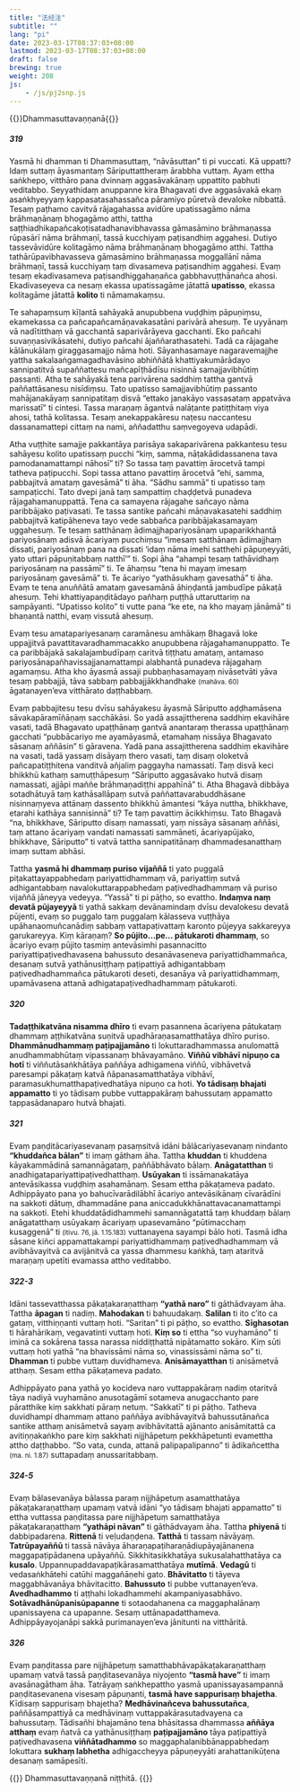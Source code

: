 ```yaml
---
title: "法经注"
subtitle: ""
lang: "pi"
date: 2023-03-17T08:37:03+08:00
lastmod: 2023-03-17T08:37:03+08:00
draft: false
brewing: true
weight: 208
js:
    - /js/pj2snp.js
---
```


{{<subtitle>}}Dhammasuttavaṇṇanā{{</subtitle>}}

##### 319

Yasmā hi dhamman ti Dhammasuttaṃ, “nāvāsuttan” ti pi vuccati. Kā uppatti? Idaṃ suttaṃ āyasmantaṃ Sāriputtattheraṃ ārabbha vuttaṃ. Ayam ettha saṅkhepo, vitthāro pana dvinnaṃ aggasāvakānaṃ uppattito pabhuti veditabbo. Seyyathidaṃ anuppanne kira Bhagavati dve aggasāvakā ekaṃ asaṅkhyeyyaṃ kappasatasahassañca pāramiyo pūretvā devaloke nibbattā. Tesaṃ paṭhamo cavitvā rājagahassa avidūre upatissagāmo nāma brāhmaṇānaṃ bhogagāmo atthi, tattha saṭṭhiadhikapañcakoṭisatadhanavibhavassa gāmasāmino brāhmaṇassa rūpasārī nāma brāhmaṇī, tassā kucchiyaṃ paṭisandhiṃ aggahesi. Dutiyo tassevāvidūre kolitagāmo nāma brāhmaṇānaṃ bhogagāmo atthi. Tattha tathārūpavibhavasseva gāmasāmino brāhmaṇassa moggallānī nāma brāhmaṇī, tassā kucchiyaṃ taṃ divasameva paṭisandhiṃ aggahesi. Evaṃ tesaṃ ekadivasameva paṭisandhiggahaṇañca gabbhavuṭṭhānañca ahosi. Ekadivaseyeva ca nesaṃ ekassa upatissagāme jātattā **upatisso**, ekassa kolitagāme jātattā **kolito** ti nāmamakaṃsu.

Te sahapaṃsuṃ kīḷantā sahāyakā anupubbena vuḍḍhiṃ pāpuṇiṃsu, ekamekassa ca pañcapañcamāṇavakasatāni parivārā ahesuṃ. Te uyyānaṃ vā nadītitthaṃ vā gacchantā saparivārāyeva gacchanti. Eko pañcahi suvaṇṇasivikāsatehi, dutiyo pañcahi ājaññarathasatehi. Tadā ca rājagahe kālānukālaṃ giraggasamajjo nāma hoti. Sāyanhasamaye nagaravemajjhe yattha sakalaaṅgamagadhavāsino abhiññātā khattiyakumārādayo sannipatitvā supaññattesu mañcapīṭhādīsu nisinnā samajjavibhūtiṃ passanti. Atha te sahāyakā tena parivārena saddhiṃ tattha gantvā paññattāsanesu nisīdiṃsu. Tato upatisso samajjavibhūtiṃ passanto mahājanakāyaṃ sannipatitaṃ disvā “ettako janakāyo vassasataṃ appatvāva marissatī” ti cintesi. Tassa maraṇaṃ āgantvā nalāṭante patiṭṭhitaṃ viya ahosi, tathā kolitassa. Tesaṃ anekappakāresu naṭesu naccantesu dassanamattepi cittaṃ na nami, aññadatthu saṃvegoyeva udapādi.

Atha vuṭṭhite samajje pakkantāya parisāya sakaparivārena pakkantesu tesu sahāyesu kolito upatissaṃ pucchi “kiṃ, samma, nāṭakādidassanena tava pamodanamattampi nāhosī” ti? So tassa taṃ pavattiṃ ārocetvā tampi tatheva paṭipucchi. Sopi tassa attano pavattiṃ ārocetvā “ehi, samma, pabbajitvā amataṃ gavesāmā” ti āha. “Sādhu sammā” ti upatisso taṃ sampaṭicchi. Tato dvepi janā taṃ sampattiṃ chaḍḍetvā punadeva rājagahamanuppattā. Tena ca samayena rājagahe sañcayo nāma paribbājako paṭivasati. Te tassa santike pañcahi māṇavakasatehi saddhiṃ pabbajitvā katipāheneva tayo vede sabbañca paribbājakasamayaṃ uggahesuṃ. Te tesaṃ satthānaṃ ādimajjhapariyosānaṃ upaparikkhantā pariyosānaṃ adisvā ācariyaṃ pucchiṃsu “imesaṃ satthānaṃ ādimajjhaṃ dissati, pariyosānaṃ pana na dissati ‘idaṃ nāma imehi satthehi pāpuṇeyyāti, yato uttari pāpuṇitabbaṃ natthī’” ti. Sopi āha “ahampi tesaṃ tathāvidhaṃ pariyosānaṃ na passāmī” ti. Te āhaṃsu “tena hi mayaṃ imesaṃ pariyosānaṃ gavesāmā” ti. Te ācariyo “yathāsukhaṃ gavesathā” ti āha. Evaṃ te tena anuññātā amataṃ gavesamānā āhiṇḍantā jambudīpe pākaṭā ahesuṃ. Tehi khattiyapaṇḍitādayo pañhaṃ puṭṭhā uttaruttariṃ na sampāyanti. “Upatisso kolito” ti vutte pana “ke ete, na kho mayaṃ jānāmā” ti bhaṇantā natthi, evaṃ vissutā ahesuṃ.

Evaṃ tesu amatapariyesanaṃ caramānesu amhākaṃ Bhagavā loke uppajjitvā pavattitavaradhammacakko anupubbena rājagahamanuppatto. Te ca paribbājakā sakalajambudīpaṃ caritvā tiṭṭhatu amataṃ, antamaso pariyosānapañhavissajjanamattampi alabhantā punadeva rājagahaṃ agamaṃsu. Atha kho āyasmā assaji pubbaṇhasamayaṃ nivāsetvāti yāva tesaṃ pabbajjā, tāva sabbaṃ pabbajjākkhandhake <small>(mahāva. 60)</small> āgatanayen’eva vitthārato daṭṭhabbaṃ.

Evaṃ pabbajitesu tesu dvīsu sahāyakesu āyasmā Sāriputto aḍḍhamāsena sāvakapāramīñāṇaṃ sacchākāsi. So yadā assajittherena saddhiṃ ekavihāre vasati, tadā Bhagavato upaṭṭhānaṃ gantvā anantaraṃ therassa upaṭṭhānaṃ gacchati “pubbācariyo me ayamāyasmā, etamahaṃ nissāya Bhagavato sāsanaṃ aññāsin” ti gāravena. Yadā pana assajittherena saddhiṃ ekavihāre na vasati, tadā yassaṃ disāyaṃ thero vasati, taṃ disaṃ oloketvā pañcapatiṭṭhitena vanditvā añjaliṃ paggayha namassati. Taṃ disvā keci bhikkhū kathaṃ samuṭṭhāpesuṃ “Sāriputto aggasāvako hutvā disaṃ namassati, ajjāpi maññe brāhmaṇadiṭṭhi appahīnā” ti. Atha Bhagavā dibbāya sotadhātuyā taṃ kathāsallāpaṃ sutvā paññattavarabuddhāsane nisinnaṃyeva attānaṃ dassento bhikkhū āmantesi “kāya nuttha, bhikkhave, etarahi kathāya sannisinnā” ti? Te taṃ pavattiṃ ācikkhiṃsu. Tato Bhagavā “na, bhikkhave, Sāriputto disaṃ namassati, yaṃ nissāya sāsanaṃ aññāsi, taṃ attano ācariyaṃ vandati namassati sammāneti, ācariyapūjako, bhikkhave, Sāriputto” ti vatvā tattha sannipatitānaṃ dhammadesanatthaṃ imaṃ suttam abhāsi.

Tattha **yasmā hi dhammaṃ puriso vijaññā** ti yato puggalā piṭakattayappabhedaṃ pariyattidhammaṃ vā, pariyattiṃ sutvā adhigantabbaṃ navalokuttarappabhedaṃ paṭivedhadhammaṃ vā puriso vijaññā jāneyya vedeyya. “Yassā” ti pi pāṭho, so evattho. **Indaṃva naṃ devatā pūjayeyyā** ti yathā sakkaṃ devānamindaṃ dvīsu devalokesu devatā pūjenti, evaṃ so puggalo taṃ puggalaṃ kālasseva vuṭṭhāya upāhanaomuñcanādiṃ sabbaṃ vattapaṭivattaṃ karonto pūjeyya sakkareyya garukareyya. Kiṃ kāraṇaṃ? **So pūjito…pe… pātukaroti dhammaṃ**, so ācariyo evaṃ pūjito tasmiṃ antevāsimhi pasannacitto pariyattipaṭivedhavasena bahussuto desanāvaseneva pariyattidhammañca, desanaṃ sutvā yathānusiṭṭhaṃ paṭipattiyā adhigantabbaṃ paṭivedhadhammañca pātukaroti deseti, desanāya vā pariyattidhammaṃ, upamāvasena attanā adhigatapaṭivedhadhammaṃ pātukaroti.

##### 320

**Tadaṭṭhikatvāna nisamma dhīro** ti evaṃ pasannena ācariyena pātukataṃ dhammaṃ aṭṭhikatvāna suṇitvā upadhāraṇasamatthatāya dhīro puriso. **Dhammānudhammaṃ paṭipajjamāno** ti lokuttaradhammassa anulomattā anudhammabhūtaṃ vipassanaṃ bhāvayamāno. **Viññū vibhāvī nipuṇo ca hotī** ti viññutāsaṅkhātāya paññāya adhigamena viññū, vibhāvetvā paresampi pākaṭaṃ katvā ñāpanasamatthatāya vibhāvī, paramasukhumatthapaṭivedhatāya nipuṇo ca hoti. **Yo tādisaṃ bhajati appamatto** ti yo tādisaṃ pubbe vuttappakāraṃ bahussutaṃ appamatto tappasādanaparo hutvā bhajati.

##### 321

Evaṃ paṇḍitācariyasevanaṃ pasaṃsitvā idāni bālācariyasevanaṃ nindanto **“khuddañca bālan”** ti imaṃ gātham āha. Tattha **khuddan** ti khuddena kāyakammādinā samannāgataṃ, paññābhāvato bālaṃ. **Anāgatatthan** ti anadhigatapariyattipaṭivedhatthaṃ. **Usūyakan** ti issāmanakatāya antevāsikassa vuḍḍhiṃ asahamānaṃ. Sesam ettha pākaṭameva padato. Adhippāyato pana yo bahucīvarādilābhī ācariyo antevāsikānaṃ cīvarādīni na sakkoti dātuṃ, dhammadāne pana aniccadukkhānattavacanamattampi na sakkoti. Etehi khuddatādidhammehi samannāgatattā taṃ khuddaṃ bālaṃ anāgatatthaṃ usūyakaṃ ācariyaṃ upasevamāno “pūtimacchaṃ kusaggenā” ti <small>(itivu. 76, jā. 1.15.183)</small> vuttanayena sayampi bālo hoti. Tasmā idha sāsane kiñci appamattakampi pariyattidhammaṃ paṭivedhadhammaṃ vā avibhāvayitvā ca avijānitvā ca yassa dhammesu kaṅkhā, taṃ ataritvā maraṇaṃ upetīti evamassa attho veditabbo.

##### 322-3

Idāni tassevatthassa pākaṭakaraṇatthaṃ **“yathā naro”** ti gāthādvayam āha. Tattha **āpagan** ti nadiṃ. **Mahodakan** ti bahuudakaṃ. **Salilan** ti ito c’ito ca gataṃ, vitthiṇṇanti vuttaṃ hoti. “Saritan” ti pi pāṭho, so evattho. **Sīghasotan** ti hārahārikaṃ, vegavatinti vuttaṃ hoti. **Kiṃ so** ti ettha “so vuyhamāno” ti iminā ca sokārena tassa narassa niddiṭṭhattā nipātamatto sokāro. Kiṃ sūti vuttaṃ hoti yathā “na bhavissāmi nāma so, vinassissāmi nāma so” ti. **Dhamman** ti pubbe vuttaṃ duvidhameva. **Anisāmayatthan** ti anisāmetvā atthaṃ. Sesam ettha pākaṭameva padato.

Adhippāyato pana yathā yo kocideva naro vuttappakāraṃ nadiṃ otaritvā tāya nadiyā vuyhamāno anusotagāmī sotameva anugacchanto pare pāratthike kiṃ sakkhati pāraṃ netuṃ. “Sakkatī” ti pi pāṭho. Tatheva duvidhampi dhammaṃ attano paññāya avibhāvayitvā bahussutānañca santike atthaṃ anisāmetvā sayaṃ avibhāvitattā ajānanto anisāmitattā ca avitiṇṇakaṅkho pare kiṃ sakkhati nijjhāpetuṃ pekkhāpetunti evamettha attho daṭṭhabbo. “So vata, cunda, attanā palipapalipanno” ti ādikañcettha <small>(ma. ni. 1.87)</small> suttapadaṃ anussaritabbaṃ.

##### 324-5

Evaṃ bālasevanāya bālassa paraṃ nijjhāpetuṃ asamatthatāya pākaṭakaraṇatthaṃ upamaṃ vatvā idāni “yo tādisaṃ bhajati appamatto” ti ettha vuttassa paṇḍitassa pare nijjhāpetuṃ samatthatāya pākaṭakaraṇatthaṃ **“yathāpi nāvan”** ti gāthādvayam āha. Tattha **phiyenā** ti dabbipadarena. **Rittenā** ti veḷudaṇḍena. **Tatthā** ti tassaṃ nāvāyaṃ. **Tatrūpayaññū** ti tassā nāvāya āharaṇapaṭiharaṇādiupāyajānanena maggapaṭipādanena upāyaññū. Sikkhitasikkhatāya sukusalahatthatāya ca **kusalo**. Uppannupaddavapaṭikārasamatthatāya **mutīmā**. **Vedagū** ti vedasaṅkhātehi catūhi maggañāṇehi gato. **Bhāvitatto** ti tāyeva maggabhāvanāya bhāvitacitto. **Bahussuto** ti pubbe vuttanayen’eva. **Avedhadhammo** ti aṭṭhahi lokadhammehi akampaniyasabhāvo. **Sotāvadhānūpanisūpapanne** ti sotaodahanena ca maggaphalānaṃ upanissayena ca upapanne. Sesaṃ uttānapadatthameva. Adhippāyayojanāpi sakkā purimanayen’eva jānitunti na vitthāritā.

##### 326

Evaṃ paṇḍitassa pare nijjhāpetuṃ samatthabhāvapākaṭakaraṇatthaṃ upamaṃ vatvā tassā paṇḍitasevanāya niyojento **“tasmā have”** ti imaṃ avasānagātham āha. Tatrāyaṃ saṅkhepattho yasmā upanissayasampannā paṇḍitasevanena visesaṃ pāpuṇanti, **tasmā have sappurisaṃ bhajetha**. Kīdisaṃ sappurisaṃ bhajetha? **Medhāvinañceva bahussutañca**, paññāsampattiyā ca medhāvinaṃ vuttappakārasutadvayena ca bahussutaṃ. Tādisañhi bhajamāno tena bhāsitassa dhammassa **aññāya atthaṃ** evaṃ ñatvā ca yathānusiṭṭhaṃ **paṭipajjamāno** tāya paṭipattiyā paṭivedhavasena **viññātadhammo** so maggaphalanibbānappabhedaṃ lokuttara **sukhaṃ labhetha** adhigaccheyya pāpuṇeyyāti arahattanikūṭena desanaṃ samāpesīti.

{{<eof>}}
    Dhammasuttavaṇṇanā niṭṭhitā.
{{</eof>}}